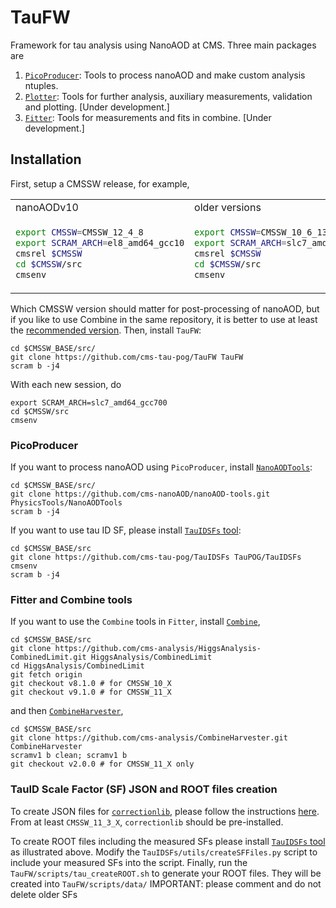 # TauFW

Framework for tau analysis using NanoAOD at CMS. Three main packages are
1. [`PicoProducer`](PicoProducer): Tools to process nanoAOD and make custom analysis ntuples.
2. [`Plotter`](Plotter): Tools for further analysis, auxiliary measurements, validation and plotting. [Under development.]
3. [`Fitter`](Fitter): Tools for measurements and fits in combine. [Under development.]

## Installation
First, setup a CMSSW release, for example,
<table>
<tr>
<td> nanoAODv10 </td> <td> older versions </td>
</tr>
<tr>
<td>

```bash
export CMSSW=CMSSW_12_4_8
export SCRAM_ARCH=el8_amd64_gcc10
cmsrel $CMSSW
cd $CMSSW/src
cmsenv
```
</td>
<td>

```bash
export CMSSW=CMSSW_10_6_13
export SCRAM_ARCH=slc7_amd64_gcc700
cmsrel $CMSSW
cd $CMSSW/src
cmsenv
```
</td>
</tr>
</table>

Which CMSSW version should matter for post-processing of nanoAOD,
but if you like to use Combine in the same repository,
it is better to use at least the [recommended version](https://cms-analysis.github.io/HiggsAnalysis-CombinedLimit/#setting-up-the-environment-and-installation).
Then, install `TauFW`:
```
cd $CMSSW_BASE/src/
git clone https://github.com/cms-tau-pog/TauFW TauFW
scram b -j4
```
With each new session, do
```
export SCRAM_ARCH=slc7_amd64_gcc700
cd $CMSSW/src
cmsenv
```

### PicoProducer
If you want to process nanoAOD using `PicoProducer`, install [`NanoAODTools`](https://github.com/cms-nanoAOD/nanoAOD-tools):
```
cd $CMSSW_BASE/src/
git clone https://github.com/cms-nanoAOD/nanoAOD-tools.git PhysicsTools/NanoAODTools
scram b -j4
```
If you want to use tau ID SF, please install [`TauIDSFs` tool](https://github.com/cms-tau-pog/TauIDSFs):
```
cd $CMSSW_BASE/src
git clone https://github.com/cms-tau-pog/TauIDSFs TauPOG/TauIDSFs
cmsenv
scram b -j4
```

### Fitter and Combine tools
If you want to use the `Combine` tools in `Fitter`, install
[`Combine`](https://cms-analysis.github.io/HiggsAnalysis-CombinedLimit/#setting-up-the-environment-and-installation),
```
cd $CMSSW_BASE/src
git clone https://github.com/cms-analysis/HiggsAnalysis-CombinedLimit.git HiggsAnalysis/CombinedLimit
cd HiggsAnalysis/CombinedLimit
git fetch origin
git checkout v8.1.0 # for CMSSW_10_X
git checkout v9.1.0 # for CMSSW_11_X
```
and then [`CombineHarvester`](https://github.com/cms-analysis/CombineHarvester),
```
cd $CMSSW_BASE/src
git clone https://github.com/cms-analysis/CombineHarvester.git CombineHarvester
scramv1 b clean; scramv1 b
git checkout v2.0.0 # for CMSSW_11_X only
```

### TauID Scale Factor (SF) JSON and ROOT files creation
To create JSON files for
[`correctionlib`](https://github.com/cms-nanoAOD/correctionlib),
please follow the instructions
[here](https://gitlab.cern.ch/cms-tau-pog/jsonpog-integration/-/blob/TauPOG_v2/POG/TAU/README4UPDATES.md).
From at least `CMSSW_11_3_X`, `correctionlib` should be pre-installed.


To create ROOT files including the measured SFs please install [`TauIDSFs` tool](https://github.com/cms-tau-pog/TauFW/#picoproducer) as illustrated above.
Modify the `TauIDSFs/utils/createSFFiles.py` script to include your measured SFs into the script. 
Finally, run the `TauFW/scripts/tau_createROOT.sh` to generate your ROOT files. They will be created into `TauFW/scripts/data/`
IMPORTANT: please comment and do not delete older SFs
